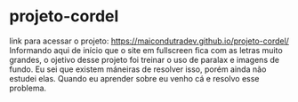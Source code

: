 # projeto-cordel
 link para acessar o projeto: https://maicondutradev.github.io/projeto-cordel/
Informando aqui de início que o site em fullscreen fica com as letras muito grandes, o ojetivo desse projeto foi treinar o uso de paralax e imagens de fundo. Eu sei que existem máneiras de resolver isso, porém ainda não estudei elas. Quando eu aprender sobre eu venho cá e resolvo esse problema.
